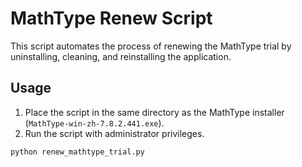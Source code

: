 # MathType Renew Script

This script automates the process of renewing the MathType trial by uninstalling, cleaning, and reinstalling the application.

## Usage

1. Place the script in the same directory as the MathType installer (`MathType-win-zh-7.8.2.441.exe`).
2. Run the script with administrator privileges.

```bash
python renew_mathtype_trial.py
```
